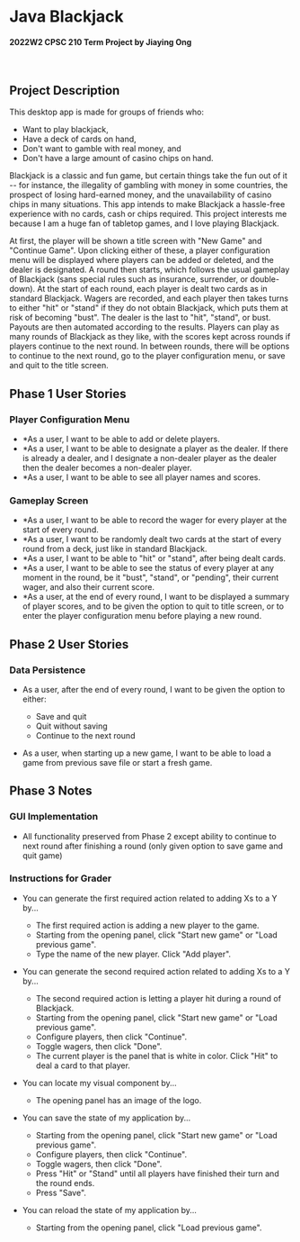 # Java Blackjack 
#### 2022W2 CPSC 210 Term Project by Jiaying Ong

<br>

## Project Description

This desktop app is made for groups of friends who:
- Want to play blackjack,
- Have a deck of cards on hand,
- Don't want to gamble with real money, and
- Don't have a large amount of casino chips on hand.

Blackjack is a classic and fun game, but certain things take the fun out of it -- for instance, the illegality of gambling with money in some countries, the prospect of losing hard-earned money, and the unavailability of casino chips in many situations. This app intends to make Blackjack a hassle-free experience with no cards, cash or chips required. This project interests me because I am a huge fan of tabletop games, and I love playing Blackjack.

At first, the player will be shown a title screen with 
"New Game" and "Continue Game". Upon clicking either of these, 
a player configuration menu will be displayed where players 
can be added or deleted, and the dealer is designated. 
A round then starts, which follows the usual gameplay of 
Blackjack (sans special rules such as insurance, surrender, 
or double-down). At the start of each round, each player
is dealt two cards as in standard Blackjack. Wagers are recorded, and each player
then takes turns to either "hit" or "stand" if they do not 
obtain Blackjack, which puts them at risk of becoming "bust".
The dealer is the last to "hit", "stand", or bust. Payouts are then automated 
according to the results. Players can 
play as many rounds of Blackjack as they like, with the scores kept 
across rounds if players continue to the next round. In between rounds, 
there will be options to continue to the next round, go to the player configuration 
menu, or save and quit to the title screen.

## Phase 1 User Stories

### Player Configuration Menu
- *As a user, I want to be able to add or delete players.
- *As a user, I want to be able to designate a player as the dealer. If there is already a dealer, and I designate a non-dealer player as the dealer then the dealer becomes a non-dealer player.
- *As a user, I want to be able to see all player names and scores.

### Gameplay Screen
- *As a user, I want to be able to record the wager for every player at the start of every round.
- *As a user, I want to be randomly dealt two cards at the start of every round from a deck, just like in standard Blackjack.
- *As a user, I want to be able to "hit" or "stand", after being dealt cards.
- *As a user, I want to be able to see the status of every player at any moment in the round, be it "bust", "stand", or "pending", their current wager, and also their current score.
- *As a user, at the end of every round, I want to be displayed a summary of player scores, and to be given the option to quit to title screen, or to enter the player configuration menu before playing a new round.

## Phase 2 User Stories

### Data Persistence
- As a user, after the end of every round, I want to be given the option to either:

    - Save and quit
    - Quit without saving
    - Continue to the next round

- As a user, when starting up a new game, I want to be able to load a game from previous save file or start a fresh game.

## Phase 3 Notes

### GUI Implementation
- All functionality preserved from Phase 2 except ability to continue to next round after finishing a round (only given option to save game and quit game)

### Instructions for Grader
- You can generate the first required action related to adding Xs to a Y by...
    - The first required action is adding a new player to the game.
    - Starting from the opening panel, click "Start new game" or "Load previous game".
    - Type the name of the new player. Click "Add player".
    
- You can generate the second required action related to adding Xs to a Y by...
    - The second required action is letting a player hit during a round of Blackjack.
    - Starting from the opening panel, click "Start new game" or "Load previous game".
    - Configure players, then click "Continue".
    - Toggle wagers, then click "Done". 
    - The current player is the panel that is white in color. Click "Hit" to deal a card to that player.
    
- You can locate my visual component by...
    - The opening panel has an image of the logo.
    
- You can save the state of my application by...
    - Starting from the opening panel, click "Start new game" or "Load previous game".
    - Configure players, then click "Continue".
    - Toggle wagers, then click "Done". 
    - Press "Hit" or "Stand" until all players have finished their turn and the round ends.
    - Press "Save".
    
- You can reload the state of my application by...
    - Starting from the opening panel, click "Load previous game".
